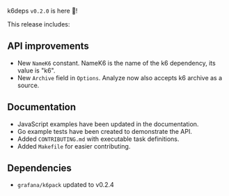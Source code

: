 k6deps `v0.2.0` is here 🎉!

This release includes:

## API improvements

- New `NameK6` constant. NameK6 is the name of the k6 dependency, its value is "k6".
- New `Archive` field in `Options`. Analyze now also accepts k6 archive as a source.

## Documentation

- JavaScript examples have been updated in the documentation.
- Go example tests have been created to demonstrate the API.
- Added `CONTRIBUTING.md` with executable task definitions.
- Added `Makefile` for easier contributing.

## Dependencies

- `grafana/k6pack` updated to v0.2.4



